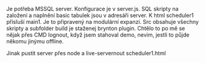 Je potřeba MSSQL server. Konfigurace je v server.js. 
SQL skripty na založení a naplnění basic tabulek jsou v adresáři server.
K html scheduler1 přísluší main1. Je to připravený na modulární expanzi. 
Src obsahuje všechny skripty a subfolder build je staženej brynton plugin. 
Chtělo to po mě se nějak přes CMD lognout, když jsem stahoval demo, nevim, jestli to půjde někomu jinýmu offline. 

Jinak pustit server přes node a live-servernout scheduler1.html 
